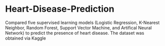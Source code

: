 # Heart-Disease-Prediction
Compared five supervised learning models (Logistic Regression, K-Nearest Neighbor, Random Forest, Support Vector Machine, and Artifical Neural Network) to predict the presence of heart disease. The dataset was obtained via Kaggle
